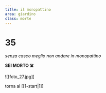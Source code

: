 ```yaml
---
title: il monopattino
area: giardino
class: morte
---
```

# 35
_senza casco meglio non andare in monopattino_

**SEI MORTO ☠️**

![[foto_27.jpg]]

torna al [[1-start|1]]

